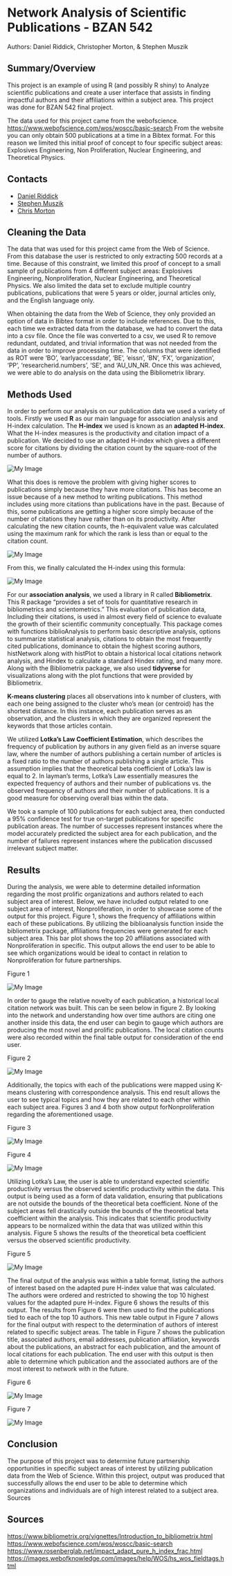 # Network Analysis of Scientific Publications - BZAN 542
Authors: Daniel Riddick, Christopher Morton, & Stephen Muszik

## Summary/Overview

This project is an example of using R (and possibly R shiny) to Analyze scientific publications and create a user interface that assists in finding impactful authors and their affiliations within a subject area. This project was done for BZAN 542 final project.

The data used for this project came from the webofscience. https://www.webofscience.com/wos/woscc/basic-search From the website you can only obtain 500 publications at a time in a Bibtex format. For this reason we limited this initial proof of concept to four specific subject areas: Explosives Engineering, Non Proliferation, Nuclear Engineering, and Theoretical Physics.

## Contacts

- [Daniel Riddick](mailto:danwridd@vols.utk.edu)
- [Stephen Muszik](mailto:smuszik@vols.utk.edu)
- [Chris Morton](mailto:cmorto11@vols.utk.edu)

## Cleaning the Data

The data that was used for this project came from the Web of Science. From this database the user is restricted to only extracting 500 records at a time. Because of this constraint, we limited this proof of concept to a small sample of publications from 4 different subject areas: Explosives Engineering, Nonproliferation, Nuclear Engineering, and Theoretical Physics. We also limited the data set to exclude multiple country publications, publications that were 5 years or older, journal articles only, and the English language only. 

When obtaining the data from the Web of Science, they only provided an option of data in Bibtex format in order to include references. Due to this, each time we extracted data from the database, we had to convert the data into a csv file. Once the file was converted to a csv, we used R to remove redundant, outdated, and trivial information that was not needed from the data in order to improve processing time. The columns that were identified as ROT were ‘BO’, ‘earlyaccessdate’, ‘BE’, ‘eissn’, ‘BN’, ‘FX’, ‘organization’, ‘PP’, ‘researcherid.numbers’, ‘SE’, and ‘AU_UN_NR. Once this was achieved, we were able to do analysis on the data using the Bibliometrix library.

## Methods Used

In order to perform our analysis on our publication data we used a variety of tools. Firstly we used **R** as our main language for association analysis and H-index calculation. The **H-index** we used is known as an **adapted H-index**. What the H-index measures is the productivity and citation impact of a publication. We decided to use an adapted H-index which gives a different score for citations by dividing the citation count by the square-root of the number of authors.

![My Image](h_1.png)

What this does is remove the problem with giving higher scores to publications simply because they have more citations. This has become an issue because of a new method to writing publications. This method includes using more citations than publications have in the past. Because of this, some publications are getting a higher score simply because of the number of citations they have rather than on its productivity. After calculating the new citation counts, the h-equivalent value was calculated using the maximum rank for which the rank is less than or equal to the citation count.

![My Image](h_2.png)

From this, we finally calculated the H-index using this formula:

![My Image](h_3.png)

For our **association analysis**, we used a library in R called **Bibliometrix**. This R package “provides a set of tools for quantitative research in bibliometrics and scientometrics.” This evaluation of publication data, Including their citations, is used in almost every field of science to evaluate the growth of their scientific community conceptually. This package comes with functions biblioAnalysis to perform basic descriptive analysis, options to summarize statistical analysis, citations to obtain the most frequently cited publications, dominance to obtain the highest scoring authors, histNetwork along with histPlot to obtain a historical local citations network analysis, and Hindex to calculate a standard Hindex rating, and many more. Along with the Bibliometrix package, we also used **tidyverse** for visualizations along with the plot functions that were provided by Bibliometrix. 

**K-means clustering** places all observations into k number of clusters, with each one being assigned to the cluster who’s mean (or centroid) has the shortest distance. In this instance, each publication serves as an observation, and the clusters in which they are organized represent the keywords that those articles contain.

We utilized **Lotka’s Law Coefficient Estimation**, which describes the frequency of publication by authors in any given field as an inverse square law, where the number of authors publishing a certain number of articles is a fixed ratio to the number of authors publishing a single article. This assumption implies that the theoretical beta coefficient of Lotka’s law is equal to 2. In layman’s terms, Lotka’s Law essentially measures the expected frequency of authors and their number of publications vs. the observed frequency of authors and their number of publications. It is a good measure for observing overall bias within the data.

We took a sample of 100 publications for each subject area, then conducted a 95% confidence test for true on-target publications for specific publication areas. The number of successes represent instances where the model accurately predicted the subject area for each publication, and the number of failures represent instances where the publication discussed irrelevant subject matter.

## Results

During the analysis, we were able to determine detailed information regarding the most prolific organizations and authors related to each subject area of interest. Below, we have included output related to one subject area of interest, Nonproliferation, in order to showcase some of the output for this project.
Figure 1, shows the frequency of affiliations within each of these publications. By utilizing the biblioanalysis function inside the bibliometrix package, affiliations frequencies were generated for each subject area. This bar plot shows the top 20 affiliations associated with Nonproliferation in specific. This output allows the end user to be able to see which organizations would be ideal to contact in relation to Nonproliferation for future partnerships.

Figure 1

![My Image](figure_1.png)

In order to gauge the relative novelty of each publication, a historical local citation network was built. This can be seen below in figure 2. By looking into the network and understanding how over time authors are citing one another inside this data, the end user can begin to gauge which authors are producing the most novel and prolific publications. The local citation counts were also recorded within the final table output for consideration of the end user.

Figure 2

![My Image](figure_2.png)

Additionally, the topics with each of the publications were mapped using K-means clustering with correspondence analysis. This end result allows the user to see typical topics and how they are related to each other within each subject area. Figures 3 and 4 both show output forNonproliferation regarding the aforementioned usage.

Figure 3


![My Image](figure_3.png)

Figure 4

![My Image](figure_4.png)

Utilizing Lotka’s Law, the user is able to understand expected scientific productivity versus the observed scientific productivity within the data. This output is being used as a form of data validation, ensuring that publications are not outside the bounds of the theoretical beta coefficient. None of the subject areas fell drastically outside the bounds of the theoretical beta coefficient within the analysis. This indicates that scientific productivity appears to be normalized within the data that was utilized within this analysis. Figure 5 shows the results of the theoretical beta coefficient versus the observed scientific productivity.

Figure 5

![My Image](figure_5.png)

The final output of the analysis was within a table format, listing the authors of interest based on the adapted pure H-index value that was calculated. The authors were ordered and restricted to showing the top 10 highest values for the adapted pure H-index. Figure 6 shows the results of this output. The results from Figure 6 were then used to find the publications tied to each of the top 10 authors. This new table output in Figure 7 allows for the final output with respect to the determination of authors of interest related to specific subject areas. The table in Figure 7 shows the publication title, associated authors, email addresses, publication affiliation, keywords about the publications, an abstract for each publication, and the amount of local citations for each publication. The end user with this output is then able to determine which publication and the associated authors are of the most interest to network with in the future.

Figure 6

![My Image](figure_6.png)

Figure 7

![My Image](figure_7.png)

## Conclusion

The purpose of this project was to determine future partnership opportunities in specific subject areas of interest by utilizing publication data from the Web of Science. Within this project, output was produced that successfully allows the end user to be able to determine which organizations and individuals are of high interest related to a subject area. 
Sources












## Sources
https://www.bibliometrix.org/vignettes/Introduction_to_bibliometrix.html
https://www.webofscience.com/wos/woscc/basic-search
https://www.rosenberglab.net/impact_adapt_pure_h_index_frac.html
https://images.webofknowledge.com/images/help/WOS/hs_wos_fieldtags.html




